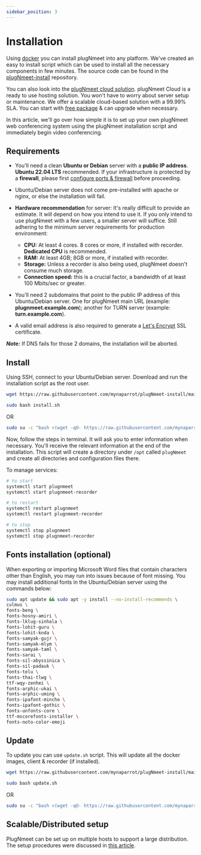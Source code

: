 ```yaml
---
sidebar_position: 3
---
```


# Installation

Using [docker](https://docs.docker.com/get-docker/) you can install plugNmeet into any platform. We've created an easy to install script which can be used to install all the necessary components in few minutes. The source code can be found in the [plugNmeet-install](https://github.com/mynaparrot/plugNmeet-install) repository.

You can also look into the [plugNmeet cloud solution](https://www.plugnmeet.cloud). plugNmeet Cloud is a ready to use hosting solution. You won't have to worry about server setup or maintenance. We offer a scalable cloud-based solution with a 99.99% SLA. You can start with [free package](https://www.plugnmeet.cloud/pricing) & can upgrade when necessary. 

In this article, we'll go over how simple it is to set up your own plugNmeet web conferencing system using the plugNmeet installation script and immediately begin video conferencing.

## Requirements

  - You'll need a clean **Ubuntu or Debian** server with a **public IP address**. **Ubuntu 22.04 LTS** recommended.
  If your infrastructure is protected by a **firewall**, please first [configure ports & firewall](/docs/firewall) before proceeding.
  - Ubuntu/Debian server does not come pre-installed with apache or nginx, or else the installation will fail.
  - **Hardware recommendation** for server: It's really difficult to provide an estimate. It will depend on how you intend to use it. If you only intend to use plugNmeet with a few users, a smaller server will suffice. Still adhering to the minimum server requirements for production environment:
    
      - **CPU:** At least 4 cores. 8 cores or more, if installed with recorder. **Dedicated CPU** is recommended.
      - **RAM:** At least 4GB; 8GB or more, if installed with recorder.
      - **Storage:** Unless a recorder is also being used, plugNmeet doesn't consume much storage.
      - **Connection speed:** this is a crucial factor, a bandwidth of at least 100 Mbits/sec or greater.
    
  - You'll need 2 subdomains that point to the public IP address of this Ubuntu/Debian server. One for plugNmeet main URL (example: **plugnmeet.example.com**); another for TURN server (example: **turn.example.com**).
  - A valid email address is also required to generate a [Let's Encrypt](https://letsencrypt.org/) SSL certificate.

**_Note:_** If DNS fails for those 2 domains, the installation will be aborted.

## Install

Using SSH, connect to your Ubuntu/Debian server. Download and run the installation script as the root user.

```bash
wget https://raw.githubusercontent.com/mynaparrot/plugNmeet-install/main/install.sh
```

```bash
sudo bash install.sh
```

OR

```bash
sudo su -c "bash <(wget -qO- https://raw.githubusercontent.com/mynaparrot/plugNmeet-install/main/install.sh)" root
```

Now, follow the steps in terminal. It will ask you to enter information when necessary. You'll receive the relevant
information at the end of the installation. This script will create a directory under `/opt` called `plugNmeet` and create all directories and configuration files there.

To manage services:

```bash
# to start
systemctl start plugnmeet
systemctl start plugnmeet-recorder

# to restart
systemctl restart plugnmeet
systemctl restart plugnmeet-recorder

# to stop
systemctl stop plugnmeet
systemctl stop plugnmeet-recorder
```

## Fonts installation (optional)

When exporting or importing Microsoft Word files that contain characters other than English, you may run into issues because of font missing. You may install additional fonts in the Ubuntu/Debian server using the commands below:

```bash
sudo apt update && sudo apt -y install --no-install-recommends \
culmus \
fonts-beng \
fonts-hosny-amiri \
fonts-lklug-sinhala \
fonts-lohit-guru \
fonts-lohit-knda \
fonts-samyak-gujr \
fonts-samyak-mlym \
fonts-samyak-taml \
fonts-sarai \
fonts-sil-abyssinica \
fonts-sil-padauk \
fonts-telu \
fonts-thai-tlwg \
ttf-wqy-zenhei \
fonts-arphic-ukai \
fonts-arphic-uming \
fonts-ipafont-mincho \
fonts-ipafont-gothic \
fonts-unfonts-core \
ttf-mscorefonts-installer \
fonts-noto-color-emoji
```

## Update

To update you can use `update.sh` script. This will update all the docker images, client & recorder (if installed).

```bash
wget https://raw.githubusercontent.com/mynaparrot/plugNmeet-install/main/update.sh
```

```bash
sudo bash update.sh
```

OR

```bash
sudo su -c "bash <(wget -qO- https://raw.githubusercontent.com/mynaparrot/plugNmeet-install/main/update.sh)" root
```

## Scalable/Distributed setup

PlugNmeet can be set up on multiple hosts to support a large distribution. The setup procedures were discussed in [this article](/docs/developer-guide/scalable-setup).
